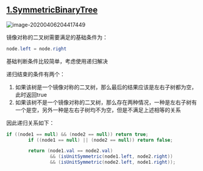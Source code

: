 ## [1.SymmetricBinaryTree](./SymmetricBinaryTree)

![image-20200406204417449](C:\Users\ruilo\AppData\Roaming\Typora\typora-user-images\image-20200406204417449.png)

镜像对称的二叉树需要满足的基础条件为：

```java
node.left = node.right
```

基础判断条件比较简单，考虑使用递归解决

递归结束的条件有两个：

1. 如果该树是一个镜像对称的二叉树，那么最后的结果应该是左右子树都为空，此时返回true
2. 如果该树不是一个镜像对称的二叉树，那么存在两种情况，一种是左右子树有一个是空，另外一种是左右子树均不为空，但是不满足上述相等的关系

因此递归关系如下：

```java
if ((node1 == null) && (node2 == null)) return true;
        if ((node1 == null) || (node2 == null)) return false;

        return (node1.val == node2.val)
                && (isUnitSymmetric(node1.left, node2.right))
                && (isUnitSymmetric(node2.left, node1.right));
```

